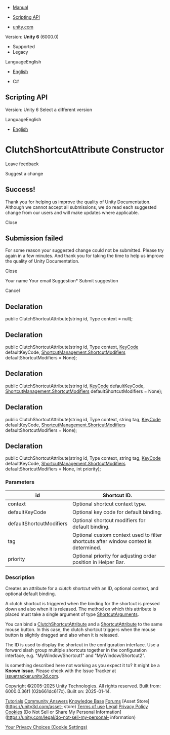 [ ]()

  * [Manual](../Manual/index.html)
  * [Scripting API](../ScriptReference/index.html)

  * [unity.com](https://unity.com/)

Version: **Unity 6** (6000.0)

  * Supported
  * Legacy

LanguageEnglish

  * [English]()

  * C#

[ ](https://docs.unity3d.com)

## Scripting API

Version: Unity 6 Select a different version

LanguageEnglish

  * [English]()

# ClutchShortcutAttribute Constructor

Leave feedback

Suggest a change

## Success!

Thank you for helping us improve the quality of Unity Documentation. Although
we cannot accept all submissions, we do read each suggested change from our
users and will make updates where applicable.

Close

## Submission failed

For some reason your suggested change could not be submitted. Please <a>try
again</a> in a few minutes. And thank you for taking the time to help us
improve the quality of Unity Documentation.

Close

Your name Your email Suggestion* Submit suggestion

Cancel

[ ]()

## Declaration

public ClutchShortcutAttribute(string id, Type context = null);

## Declaration

public ClutchShortcutAttribute(string id, Type context,
[KeyCode](KeyCode.html) defaultKeyCode,
[ShortcutManagement.ShortcutModifiers](ShortcutManagement.ShortcutModifiers.html)
defaultShortcutModifiers = None);

## Declaration

public ClutchShortcutAttribute(string id, [KeyCode](KeyCode.html)
defaultKeyCode,
[ShortcutManagement.ShortcutModifiers](ShortcutManagement.ShortcutModifiers.html)
defaultShortcutModifiers = None);

## Declaration

public ClutchShortcutAttribute(string id, Type context, string tag,
[KeyCode](KeyCode.html) defaultKeyCode,
[ShortcutManagement.ShortcutModifiers](ShortcutManagement.ShortcutModifiers.html)
defaultShortcutModifiers = None);

## Declaration

public ClutchShortcutAttribute(string id, Type context, string tag,
[KeyCode](KeyCode.html) defaultKeyCode,
[ShortcutManagement.ShortcutModifiers](ShortcutManagement.ShortcutModifiers.html)
defaultShortcutModifiers = None, int priority);

### Parameters

id | Shortcut ID.  
---|---  
context | Optional shortcut context type.  
defaultKeyCode | Optional key code for default binding.  
defaultShortcutModifiers | Optional shortcut modifiers for default binding.  
tag | Optional custom context used to filter shortcuts after window context is determined.  
priority | Optional priority for adjusting order position in Helper Bar.  
  
### Description

Creates an attribute for a _clutch shortcut_ with an ID, optional context, and
optional default binding.

A clutch shortcut is triggered when the binding for the shortcut is pressed
down and also when it is released. The method on which this attribute is
placed must take a single argument of type
[ShortcutArguments](ShortcutManagement.ShortcutArguments.html).  
  
You can bind a
[ClutchShortcutAttribute](ShortcutManagement.ClutchShortcutAttribute.html) and
a [ShortcutAttribute](ShortcutManagement.ShortcutAttribute.html) to the same
mouse button. In this case, the clutch shortcut triggers when the mouse button
is slightly dragged and also when it is released.  
  
The ID is used to display the shortcut in the configuration interface. Use a
forward slash group multiple shortcuts together in the configuration
interface, e.g. "MyWindow/Shortcut1" and "MyWindow/Shortcut2".

Is something described here not working as you expect it to? It might be a
**Known Issue**. Please check with the Issue Tracker at
[issuetracker.unity3d.com](https://issuetracker.unity3d.com).

Copyright ©2005-2025 Unity Technologies. All rights reserved. Built from:
6000.0.36f1 (02b661dc617c). Built on: 2025-01-14.

[Tutorials](https://unity3d.com/learn) [Community
Answers](https://answers.unity3d.com) [Knowledge
Base](https://support.unity3d.com/hc/en-us)
[Forums](https://forum.unity3d.com) [Asset Store](https://unity3d.com/asset-
store) [Terms of use](https://docs.unity3d.com/Manual/TermsOfUse.html)
[Legal](https://unity.com/legal) [Privacy
Policy](https://unity.com/legal/privacy-policy)
[Cookies](https://unity.com/legal/cookie-policy) [Do Not Sell or Share My
Personal Information](https://unity.com/legal/do-not-sell-my-personal-
information)

[Your Privacy Choices (Cookie Settings)](javascript:void\(0\);)

